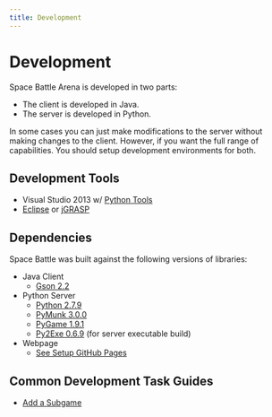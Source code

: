 ```yaml
---
title: Development
---
```


Development
=========
Space Battle Arena is developed in two parts:

* The client is developed in Java.
* The server is developed in Python.

In some cases you can just make modifications to the server without making changes to the client.  However, if you want the full range of capabilities.  You should setup development environments for both.

Development Tools
----------------------
* Visual Studio 2013 w/ [Python Tools](http://pytools.codeplex.com/)
* [Eclipse](https://eclipse.org/) or [jGRASP](http://www.jgrasp.org/)

Dependencies
----------------
Space Battle was built against the following versions of libraries:

* Java Client
    * [Gson 2.2](https://github.com/google/gson)
* Python Server
    * [Python 2.7.9](https://www.python.org/downloads/release/python-279/)
    * [PyMunk 3.0.0](https://pypi.python.org/pypi/pymunk/3.0.0)
    * [PyGame 1.9.1](http://www.pygame.org/download.shtml)
    * [Py2Exe 0.6.9](http://sourceforge.net/projects/py2exe/files/py2exe/0.6.9/) (for server executable build)
* Webpage
    * [See Setup GitHub Pages](SetupGitHubPages.html)

Common Development Task Guides
-----------------------------------------
* [Add a Subgame](AddSubgame.html)

